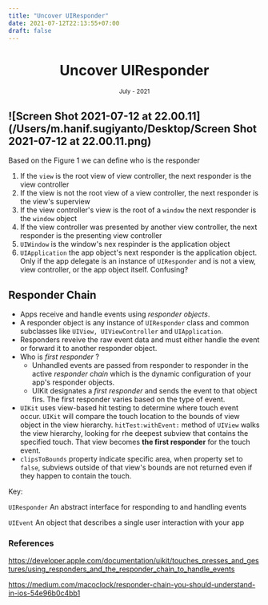 ```yaml
---
title: "Uncover UIResponder"
date: 2021-07-12T22:13:55+07:00
draft: false
---
```

<h1 style="text-align: center"> Uncover UIResponder </h1>
<div style="text-align: center"><small>July - 2021</small></div>

## ![Screen Shot 2021-07-12 at 22.00.11](/Users/m.hanif.sugiyanto/Desktop/Screen Shot 2021-07-12 at 22.00.11.png)

Based on the Figure 1 we can define who is the responder

1. If the `view` is the root view of view controller, the next responder is the view controller
2. If the view is not the root view of a view controller, the next responder is the view's superview
3. If the view controller's view is the root of a `window` the next responder is the `window` object
4. If the view controller was presented by another view controller, the next responder is the presenting view controller
5. `UIWindow` is the window's nex respinder is the application object
6. `UIApplication` the app object's next responder is the application object. Only if the app delegate is an instance of `UIResponder` and is not a view, view controller, or the app object itself. Confusing?

## Responder Chain

- Apps receive and handle events using *responder objects*. 
- A responder object is any instance of `UIResponder` class and common subclasses like `UIView, UIViewController` and `UIApplication`.
- Responders reveive the raw event data and must either handle the event or forward it to another responder object.
- Who is *first responder* ?
  - Unhandled events are passed from responder to responder in the active *responder chain* which is the dynamic configuration of your app's responder objects.
  - UIKit designates a *first responder* and sends the event to that object firs. The first responder varies based on the type of event.
- `UIKit` uses view-based hit testing to determine where touch event occur. `UIKit` will compare the touch location to the bounds of view object in the view hierarchy. `hitTest:withEvent:` method of `UIView` walks the view hierarchy, looking for rhe deepest subview that contains the specified touch. That view becomes **the first responder** for the touch event.
- `clipsToBounds` property indicate specific area, when property set to `false`, subviews outside of that view's bounds are not returned even if they happen to contain the touch.



Key:

`UIResponder` An abstract interface for responding to and handling events

`UIEvent` An object that describes a single user interaction with your app



### References

https://developer.apple.com/documentation/uikit/touches_presses_and_gestures/using_responders_and_the_responder_chain_to_handle_events

https://medium.com/macoclock/responder-chain-you-should-understand-in-ios-54e96b0c4bb1
